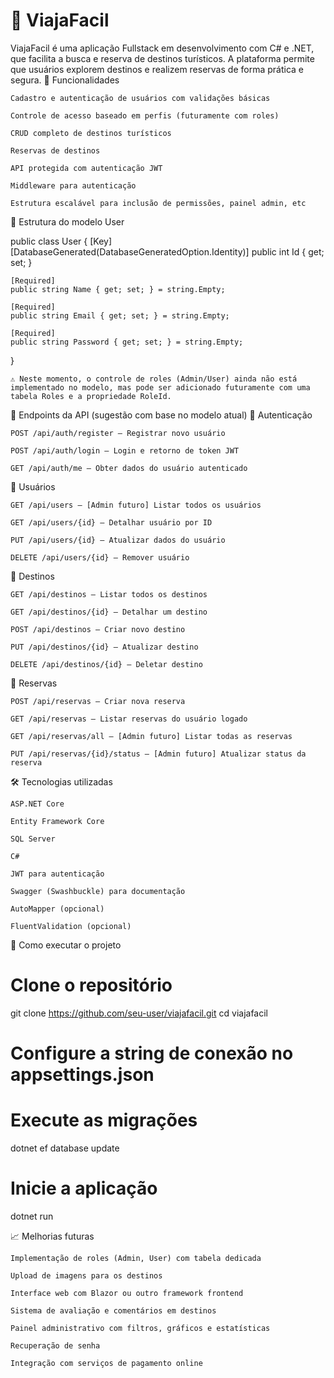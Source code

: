 # 🧳 ViajaFacil

ViajaFacil é uma aplicação Fullstack em desenvolvimento com C# e .NET, que facilita a busca e reserva de destinos turísticos. A plataforma permite que usuários explorem destinos e realizem reservas de forma prática e segura.
📌 Funcionalidades

    Cadastro e autenticação de usuários com validações básicas

    Controle de acesso baseado em perfis (futuramente com roles)

    CRUD completo de destinos turísticos

    Reservas de destinos

    API protegida com autenticação JWT

    Middleware para autenticação

    Estrutura escalável para inclusão de permissões, painel admin, etc

🧱 Estrutura do modelo User

public class User {
    [Key]
    [DatabaseGenerated(DatabaseGeneratedOption.Identity)]
    public int Id { get; set; }

    [Required]
    public string Name { get; set; } = string.Empty;

    [Required]
    public string Email { get; set; } = string.Empty;

    [Required]
    public string Password { get; set; } = string.Empty;
}

    ⚠️ Neste momento, o controle de roles (Admin/User) ainda não está implementado no modelo, mas pode ser adicionado futuramente com uma tabela Roles e a propriedade RoleId.

🔁 Endpoints da API (sugestão com base no modelo atual)
🔐 Autenticação

    POST /api/auth/register — Registrar novo usuário

    POST /api/auth/login — Login e retorno de token JWT

    GET /api/auth/me — Obter dados do usuário autenticado

👥 Usuários

    GET /api/users — [Admin futuro] Listar todos os usuários

    GET /api/users/{id} — Detalhar usuário por ID

    PUT /api/users/{id} — Atualizar dados do usuário

    DELETE /api/users/{id} — Remover usuário

📍 Destinos

    GET /api/destinos — Listar todos os destinos

    GET /api/destinos/{id} — Detalhar um destino

    POST /api/destinos — Criar novo destino

    PUT /api/destinos/{id} — Atualizar destino

    DELETE /api/destinos/{id} — Deletar destino

📅 Reservas

    POST /api/reservas — Criar nova reserva

    GET /api/reservas — Listar reservas do usuário logado

    GET /api/reservas/all — [Admin futuro] Listar todas as reservas

    PUT /api/reservas/{id}/status — [Admin futuro] Atualizar status da reserva

🛠️ Tecnologias utilizadas

    ASP.NET Core

    Entity Framework Core

    SQL Server

    C#

    JWT para autenticação

    Swagger (Swashbuckle) para documentação

    AutoMapper (opcional)

    FluentValidation (opcional)

🚀 Como executar o projeto

# Clone o repositório
git clone https://github.com/seu-user/viajafacil.git
cd viajafacil

# Configure a string de conexão no appsettings.json

# Execute as migrações
dotnet ef database update

# Inicie a aplicação
dotnet run

📈 Melhorias futuras

    Implementação de roles (Admin, User) com tabela dedicada

    Upload de imagens para os destinos

    Interface web com Blazor ou outro framework frontend

    Sistema de avaliação e comentários em destinos

    Painel administrativo com filtros, gráficos e estatísticas

    Recuperação de senha

    Integração com serviços de pagamento online
